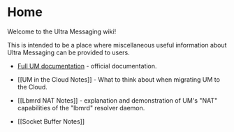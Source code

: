 # Home
Welcome to the Ultra Messaging wiki!

This is intended to be a place where miscellaneous useful information about Ultra Messaging can be provided to users.

* [Full UM documentation](https://ultramessaging.github.io/currdoc/) - official documentation.

* [[UM in the Cloud Notes]] - What to think about when migrating UM to the Cloud.

* [[Lbmrd NAT Notes]] - explanation and demonstration of UM's "NAT" capabilities of the "lbmrd" resolver daemon.

* [[Socket Buffer Notes]]
